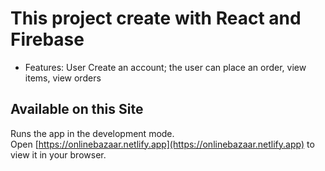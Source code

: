 # This project create with React and Firebase

- Features: User Create an account; the user can place an order, view items, view orders

## Available on this Site

Runs the app in the development mode.\
Open [https://onlinebazaar.netlify.app](https://onlinebazaar.netlify.app) to view it in your browser.
